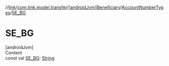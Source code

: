 //[link](../../../index.md)/[com.tink.model.transfer](../../index.md)/[[androidJvm]Beneficiary](../index.md)/[AccountNumberTypes](index.md)/[SE_BG](-s-e_-b-g.md)



# SE_BG  
[androidJvm]  
Content  
const val [SE_BG](-s-e_-b-g.md): [String](https://kotlinlang.org/api/latest/jvm/stdlib/kotlin/-string/index.html)  



